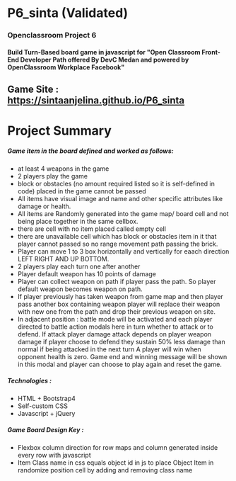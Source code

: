 # P6_sinta (Validated)
### Openclassroom Project 6 
#### Build Turn-Based board game in javascript for "Open Classroom Front-End Developer Path offered By DevC Medan and powered by OpenClassroom Workplace Facebook"

## Game Site : https://sintaanjelina.github.io/P6_sinta
# Project Summary 
##### Game item in the board defined and worked as follows:
- at least 4 weapons in the game
- 2 players play the game
- block or obstacles (no amount required listed so it is self-defined in code) placed in the game cannot be passed
- All items have visual image and name and other specific attributes like damage or health. 
- All items are Randomly generated into the game map/ board cell and not being place together in the same cellbox.
- there are cell with no item placed called empty cell
- there are unavailable cell which has block or obstacles item in it that player cannot passed so no range movement path passing the brick.
- Player can move 1  to 3 box horizontally and vertically for eaach direction LEFT RIGHT AND UP BOTTOM. 
- 2 players play each turn one after another
- Player default weapon has 10 points of damage
- Player can collect weapon on path if player pass the path. So player default weapon becomes weapon on path. 
- If player previously has taken weapon from game map and then player pass another box containing weapon player will replace their weapon with new one from the path and drop their previous weapon on site.
- In adjacent position : battle mode will be activated and each player directed to battle action modals here in turn whether to attack or to defend. If attack player damage attack depends on player weapon damage if player choose to defend they sustain 50% less damage than normal if being attacked in the next turn
A player will win when opponent health is zero. Game end and winning message will be shown in this modal and player can choose to play again and reset the game.

##### Technologies : 
- HTML + Bootstrap4
- Self-custom CSS 
- Javascript + jQuery

##### Game Board Design Key :
- Flexbox column direction for row maps and column generated inside every row with javascript
- Item Class name in css equals object id in js to place Object Item in randomize position cell by adding and removing class name
